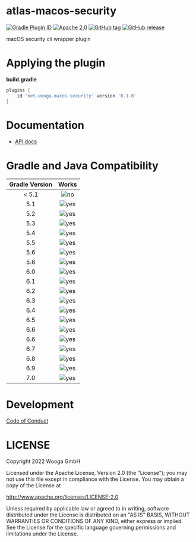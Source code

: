 atlas-macos-security
============

[![Gradle Plugin ID](https://img.shields.io/badge/gradle-net.wooga.macos--security-brightgreen.svg?style=flat-square)](https://plugins.gradle.org/plugin/net.wooga.macos-security)
[![Apache 2.0](https://img.shields.io/badge/license-Apache%202-blue.svg?style=flat-square)](https://raw.githubusercontent.com/wooga/atlas-macos-security/master/LICENSE)
[![GitHub tag](https://img.shields.io/github/tag/wooga/atlas-macos-security.svg?style=flat-square)]()
[![GitHub release](https://img.shields.io/github/release/wooga/atlas-macos-security.svg?style=flat-square)]()

macOS security cli wrapper plugin

# Applying the plugin

**build.gradle**
```groovy
plugins {
    id 'net.wooga.macos-security' version '0.1.0'
}
```

Documentation
=============

- [API docs](https://wooga.github.io/atlas-macos-security/docs/api/)

Gradle and Java Compatibility
=============================

| Gradle Version  | Works  |
| :-------------: | :----: |
| < 5.1           | ![no]  |
| 5.1             | ![yes] |
| 5.2             | ![yes] |
| 5.3             | ![yes] |
| 5.4             | ![yes] |
| 5.5             | ![yes] |
| 5.6             | ![yes] |
| 5.6             | ![yes] |
| 6.0             | ![yes] |
| 6.1             | ![yes] |
| 6.2             | ![yes] |
| 6.3             | ![yes] |
| 6.4             | ![yes] |
| 6.5             | ![yes] |
| 6.6             | ![yes] |
| 6.6             | ![yes] |
| 6.7             | ![yes] |
| 6.8             | ![yes] |
| 6.9             | ![yes] |
| 7.0             | ![yes] |


Development
===========

[Code of Conduct](docs/Code-of-conduct.md)

LICENSE
=======

Copyright 2022 Wooga GmbH

Licensed under the Apache License, Version 2.0 (the "License");
you may not use this file except in compliance with the License.
You may obtain a copy of the License at

<http://www.apache.org/licenses/LICENSE-2.0>

Unless required by applicable law or agreed to in writing, software
distributed under the License is distributed on an "AS IS" BASIS,
WITHOUT WARRANTIES OR CONDITIONS OF ANY KIND, either express or implied.
See the License for the specific language governing permissions and
limitations under the License.

<!-- Links -->
[gradle]:               https://gradle.org/ "Gradle"
[gradle_finalizedBy]:   https://docs.gradle.org/3.5/dsl/org.gradle.api.Task.html#org.gradle.api.Task:finalizedBy
[gradle_dependsOn]:     https://docs.gradle.org/3.5/dsl/org.gradle.api.Task.html#org.gradle.api.Task:dependsOn

[yes]:                  https://resources.atlas.wooga.com/icons/icon_check.svg "yes"
[no]:                   https://resources.atlas.wooga.com/icons/icon_uncheck.svg "no"
